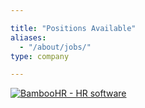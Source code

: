 ```yaml
---

title: "Positions Available"
aliases:
  - "/about/jobs/"
type: company

---
```


<div id="BambooHR"><script src="https://monax.bamboohr.co.uk/js/jobs2.php" type="text/javascript"></script><div id="BambooHR-Footer"><a href="http://www.bamboohr.com" target="_blank" rel="external nofollow"><img src="https://resources.bamboohr.com/images/footer-logo.png" alt="BambooHR - HR software"/></a></div></div>
